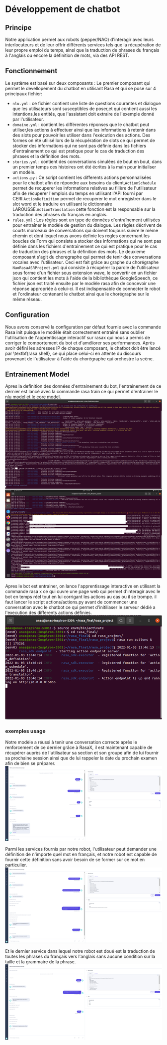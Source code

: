 # Développement de chatbot
## Principe
Notre application permet aux robots (pepper/NAO) d'interagir avec leurs interlocuteurs et de leur offrir différents services tels que la récupération de leur propre emploi du temps, ainsi que la traduction de phrases du français à l'anglais ou encore la définition de mots, via des API REST.
## Fonctionnement
Le système est basé sur deux composants :
Le premier composant qui permet le devellopement du chatbot en utilisant Rasa et qui se pose sur 4 principaux fichier:
- `nlu.yml` : ce fichier contient une liste de questions courantes et dialogue que les utilisateurs sont susceptibles de poser,et qui contient aussi les intentions,les entités, que l'assistant doit extraire de l'exemple donné par l'utilisateur.
- `domaine.yml` : contient les différentes réponses que le chatbot peut utiliser,les actions à effectuer ainsi que les informations à retenir dans des slots pour pouvoir les utiliser dans l'exécution des actions. Des formes on été utilisé lors de la récupération de slots ce qui permet de stocker des informations qui ne sont pas définie dans les fichiers d'entraînement ce qui est pratique pour le cas de traduction des phrases et la définition des mots.
- `stories.yml` : contient des conversations simulées de bout en bout, dans un premier temps ces histoires ont été écrites à la main pour initialiser un modèle.
- `actions.py` : Ce script contient les differents  actions personnalisées pour le chatbot afin de répondre aux besoins du client,`ActionSchedule` permet de recuperer les informations relatives au filière de l'utilisateur afin de récuperer l'emplois du temps en utilisant l'API fourni par CERI.`ActionDefinition` permet de recuperer le mot enregistrer dans le slot word et le traduire en utilisant le dictionnaire LAROUSSE.`ActionTranslation` cette fonction est la responsable sur la traduction des phrases du français en anglais.
- `rules.yml` : Les règles sont un type de données d'entraînement utilisées pour entraîner le modèle de gestion du dialogue. Les règles décrivent de courts morceaux de conversations qui doivent toujours suivre le même chemin et dont lequel nous avons definie les regles concernant les boucles de Form qui consiste a stocker des informations qui ne sont pas définie dans les fichiers d'entraînement ce qui est pratique pour le cas de traduction des phrases et la définition des mots.
Le deuxieme composant s'agit du choregraphe qui permet de tenir des conversations vocales avec l'utilisateur. Ceci est fait grâce au graphe du chorégraphe `NaoRasaASRProject.pml` qui consiste à récupérer la parole de l'utilisateur sous forme d'un fichier sous extension wave, le convertir en un fichier json qui contient les mots à l'aide de la bibliothèque GoogleSpeech, ce fichier json est traité ensuite par le modèle rasa afin de concevoir une réponse appropriée à celui-ci. Il est indispensable de connecter le robot et l'ordinateur contenant le chatbot ainsi que le chorégraphe sur le même réseau.

## Configuration
Nous avons conservé la configuration par défaut fournie avec la commande Rasa init puisque le modèle était correctement entraîné sans oublier l'utilisation de l'apprentissage interactif sur rasax qui nous a permis de corriger le comportement du bot et d'améliorer ses performances.
Après avoir défini les adresses IP de chaque composant, le chatbot doit être lancé par \textbf{rasa shell}, ce qui place celui-ci en attente du discours provenant de l'utilisateur à l'aide du chorégraphe qui orchestre la scène.
## Entrainement Model
Apres la definition des données d'entrainement du bot, l'entrainement de ce dernier est lancé avec la commande rasa train ce qui permet d'entrainer le nlu model et le core model.
![alt text](https://github.com/anashaddad123/Chat_bot/blob/main/images/nlu_model_train.png?raw=true)
![alt text](https://github.com/anashaddad123/Chat_bot/blob/main/images/core_model_train.png?raw=true)

Apres le bot est entrainer, on lance l'apprentissage interactive en utilisant la commande rasa x ce qui ouvre une page web qui permet d'interagir avec le bot en temps réel tout en lui corrigant les actions au cas ou il se trompe.
il faut lancer le script actions/actions.py avant de commencer une conversation avec le chatbot ce qui permet d'initiliaser le serveur dédié a l'execution des differents actions définies.
![alt text](https://github.com/anashaddad123/Chat_bot/blob/main/images/run_action_server.png?raw=true)
### exemples usage 
Notre modèle a réussi à tenir une conversation correcte après le renforcement de ce dernier grâce à RasaX, il est maintenant capable de récupérer auprès de l'utilisateur sa section et son groupe afin de lui fournir sa prochaine session ainsi que de lui rappeler la date du prochain examen afin de bien se préparer.
![alt text](https://github.com/anashaddad123/Chat_bot/blob/main/images/interactif_learning_rasax_1.png?raw=true)

Parmi les services fournis par notre robot, l'utilisateur peut demander une définition de n'importe quel mot en français, et notre robot est capable de fournir cette définition sans avoir besoin de se former sur ce mot en particulier.
![alt text](https://github.com/anashaddad123/Chat_bot/blob/main/images/interactif_learning_rasax_2.png?raw=true)


Et le dernier service dans lequel notre robot est doué est la traduction de toutes les phrases du français vers l'anglais sans aucune condition sur la taille et la grammaire de la phrase.
![alt text](https://github.com/anashaddad123/Chat_bot/blob/main/images/interactif_learning_rasax_3.png?raw=true)

